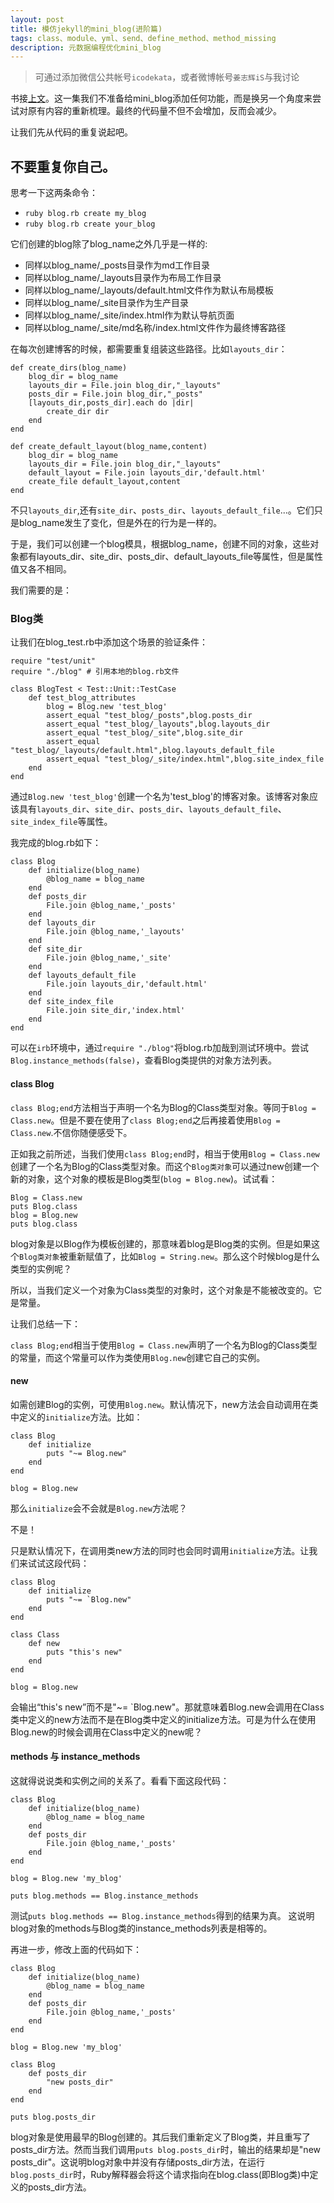 ```yaml
---
layout: post
title: 模仿jekyll的mini_blog(进阶篇)
tags: class、module、yml、send、define_method、method_missing
description: 元数据编程优化mini_blog
---
```




> 可通过添加微信公共帐号`icodekata`，或者微博帐号`姜志辉iS`与我讨论


书接[上文][first]。这一集我们不准备给mini_blog添加任何功能，而是换另一个角度来尝试对原有内容的重新梳理。最终的代码量不但不会增加，反而会减少。

让我们先从代码的重复说起吧。

## 不要重复你自己。

思考一下这两条命令：

- `ruby blog.rb create my_blog`
- `ruby blog.rb create your_blog`

它们创建的blog除了blog_name之外几乎是一样的:

- 同样以blog_name/_posts目录作为md工作目录
- 同样以blog_name/_layouts目录作为布局工作目录
- 同样以blog_name/_layouts/default.html文件作为默认布局模板
- 同样以blog_name/_site目录作为生产目录
- 同样以blog_name/_site/index.html作为默认导航页面
- 同样以blog_name/_site/md名称/index.html文件作为最终博客路径

在每次创建博客的时候，都需要重复组装这些路径。比如`layouts_dir`：

	def create_dirs(blog_name)
		blog_dir = blog_name
		layouts_dir = File.join blog_dir,"_layouts"
		posts_dir = File.join blog_dir,"_posts"
		[layouts_dir,posts_dir].each do	|dir|
			create_dir dir
		end
	end

	def create_default_layout(blog_name,content)
		blog_dir = blog_name
		layouts_dir = File.join blog_dir,"_layouts"
		default_layout = File.join layouts_dir,'default.html'
		create_file default_layout,content
	end

不只`layouts_dir`,还有`site_dir`、`posts_dir`、`layouts_default_file`...。它们只是blog_name发生了变化，但是外在的行为是一样的。

于是，我们可以创建一个blog模具，根据blog_name，创建不同的对象，这些对象都有layouts_dir、site_dir、posts_dir、default_layouts_file等属性，但是属性值又各不相同。

我们需要的是：

### Blog类

让我们在blog_test.rb中添加这个场景的验证条件：

	require "test/unit"
	require "./blog" # 引用本地的blog.rb文件

	class BlogTest < Test::Unit::TestCase	
		def test_blog_attributes
			blog = Blog.new 'test_blog'
			assert_equal "test_blog/_posts",blog.posts_dir
			assert_equal "test_blog/_layouts",blog.layouts_dir
			assert_equal "test_blog/_site",blog.site_dir
			assert_equal "test_blog/_layouts/default.html",blog.layouts_default_file
			assert_equal "test_blog/_site/index.html",blog.site_index_file
		end
	end	

通过`Blog.new 'test_blog'`创建一个名为'test_blog'的博客对象。该博客对象应该具有`layouts_dir`、`site_dir`、`posts_dir`、`layouts_default_file`、`site_index_file`等属性。

我完成的blog.rb如下：

	class Blog
		def initialize(blog_name)
			@blog_name = blog_name
		end
		def posts_dir
			File.join @blog_name,'_posts'
		end
		def layouts_dir
			File.join @blog_name,'_layouts'
		end
		def site_dir
			File.join @blog_name,'_site'
		end
		def layouts_default_file
			File.join layouts_dir,'default.html'
		end
		def site_index_file
			File.join site_dir,'index.html'
		end
	end

可以在`irb`环境中，通过`require "./blog"`将blog.rb加哉到测试环境中。尝试`Blog.instance_methods(false)`，查看Blog类提供的对象方法列表。

#### class Blog

`class Blog;end`方法相当于声明一个名为Blog的Class类型对象。等同于`Blog = Class.new`。但是不要在使用了`class Blog;end`之后再接着使用`Blog = Class.new`.不信你随便感受下。

正如我之前所述，当我们使用`class Blog;end`时，相当于使用`Blog = Class.new`创建了一个名为Blog的Class类型对象。而这个`Blog类对象`可以通过new创建一个新的对象，这个对象的模板是Blog类型(`blog = Blog.new`)。试试看：

	Blog = Class.new
	puts Blog.class
	blog = Blog.new
	puts blog.class

blog对象是以Blog作为模板创建的，那意味着blog是Blog类的实例。但是如果这个`Blog类对象`被重新赋值了，比如`Blog = String.new`。那么这个时候blog是什么类型的实例呢？

所以，当我们定义一个对象为Class类型的对象时，这个对象是不能被改变的。它是常量。

让我们总结一下：

`class Blog;end`相当于使用`Blog = Class.new`声明了一个名为Blog的Class类型的常量，而这个常量可以作为类使用`Blog.new`创建它自己的实例。

#### new

如需创建Blog的实例，可使用`Blog.new`。默认情况下，new方法会自动调用在类中定义的`initialize`方法。比如：

	class Blog
		def initialize
			puts "~= Blog.new"
		end
	end

	blog = Blog.new

那么`initialize`会不会就是`Blog.new`方法呢？

不是！

只是默认情况下，在调用类new方法的同时也会同时调用`initialize`方法。让我们来试试这段代码：

	class Blog
		def initialize
			puts "~= `Blog.new"
		end
	end

	class Class
		def new
			puts "this's new"
		end
	end

	blog = Blog.new

会输出“this's new”而不是"~= `Blog.new"。那就意味着Blog.new会调用在Class类中定义的new方法而不是在Blog类中定义的initialize方法。可是为什么在使用Blog.new的时候会调用在Class中定义的new呢？

#### methods 与 instance_methods

这就得说说类和实例之间的关系了。看看下面这段代码：

	class Blog
		def initialize(blog_name)
			@blog_name = blog_name
		end
		def posts_dir
			File.join @blog_name,'_posts'
		end
	end

	blog = Blog.new 'my_blog'

	puts blog.methods == Blog.instance_methods

测试`puts blog.methods == Blog.instance_methods`得到的结果为真。 这说明blog对象的methods与Blog类的instance_methods列表是相等的。

再进一步，修改上面的代码如下：

	class Blog
		def initialize(blog_name)
			@blog_name = blog_name
		end
		def posts_dir
			File.join @blog_name,'_posts'
		end
	end

	blog = Blog.new 'my_blog'

	class Blog
		def posts_dir
			"new posts_dir"
		end
	end

	puts blog.posts_dir

blog对象是使用最早的Blog创建的。其后我们重新定义了Blog类，并且重写了posts_dir方法。然而当我们调用`puts blog.posts_dir`时，输出的结果却是"new posts_dir"。这说明blog对象中并没有存储posts_dir方法，在运行`blog.posts_dir`时，Ruby解释器会将这个请求指向在blog.class(即Blog类)中定义的posts_dir方法。

[first]: http://ibagsoft.github.io/ruby_dota/blog-with-jekyll/
